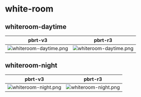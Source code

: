 # white-room
## whiteroom-daytime
|pbrt-v3|pbrt-r3|
|---|---|
|![whiteroom-daytime.png](../v3/white-room/whiteroom-daytime.png)|![whiteroom-daytime.png](../r3/white-room/whiteroom-daytime.png)|
## whiteroom-night
|pbrt-v3|pbrt-r3|
|---|---|
|![whiteroom-night.png](../v3/white-room/whiteroom-night.png)|![whiteroom-night.png](../r3/white-room/whiteroom-night.png)|
